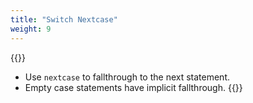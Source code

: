 ```yaml
---
title: "Switch Nextcase"
weight: 9
---
```

{{<start>}}
- Use `nextcase` to fallthrough to the next statement.
- Empty case statements have implicit fallthrough.
{{<end9>}}
